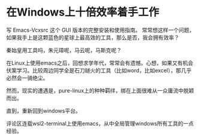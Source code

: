 # 在Windows上十倍效率着手工作

写 Emacs-Vcxsrc 这个 GUI 版本的完整安装和使用指南。
常常想这样一个问题，如果我手上是这颗蓝色的星球上最高效的工具，那么是否，我会拥有效率？

秦始皇用工具吗，朱元璋呢，马云呢，马斯克呢？

在Linux上使用emacs之后，回想求学年代，常常会有遗憾。心想，如果又有机会伏案学习。比较周边同学全是石刀鐩火的工具（比如word，比如excel），那几乎必然会一骑绝尘。

然而，现实的遭遇是，pure-linux上的种种羁绊，绑在上面很难从一众庸流中脱颖而出。

直到，重新回到windows平台。

评论区连载wsl2-terminal上使用emacs，从中全局管理windows所有工具的一点经验。
